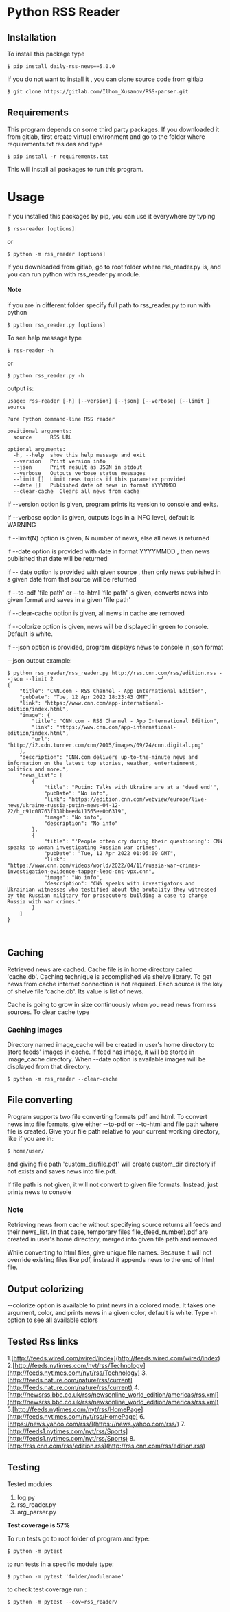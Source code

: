 # Python RSS Reader

## Installation
To install this package type 

```shell
$ pip install daily-rss-news==5.0.0
```

If you do not want to install it , you can clone source code from gitlab

```shell
$ git clone https://gitlab.com/Ilhom_Xusanov/RSS-parser.git
```

## Requirements
This program depends on some third party packages.
If you downloaded it from gitlab, first create virtual environment 
and go to the folder where requirements.txt resides and type
 
```shell
$ pip install -r requirements.txt
```
This will install all packages to run this program.

# Usage
If you installed this packages by pip, you can use it everywhere
by typing
```shell
$ rss-reader [options]
```
or

```shell
$ python -m rss_reader [options]
```


If you downloaded from gitlab, go to root folder where rss_reader.py is,
and you can run python with rss_reader.py module.
#### Note
if you are in different folder specify full path to rss_reader.py to run with python

```shell
$ python rss_reader.py [options]
```

To see help message type
```shell
$ rss-reader -h
```
or
```shell
$ python rss_reader.py -h 
```
output is:
```shell
usage: rss-reader [-h] [--version] [--json] [--verbose] [--limit ] source

Pure Python command-line RSS reader

positional arguments:
  source      RSS URL

optional arguments:
  -h, --help  show this help message and exit
  --version   Print version info
  --json      Print result as JSON in stdout
  --verbose   Outputs verbose status messages
  --limit []  Limit news topics if this parameter provided
  --date []   Published date of news in format YYYYMMDD
  --clear-cache  Clears all news from cache

```
If --version option is given, program prints its version to console and exits.

If --verbose option is given, outputs logs in a INFO level, default is WARNING

if --limit(N) option is given, N number of news, else all news is returned

if --date option is provided with date in format YYYYMMDD , then news published that date will be returned

if -- date option is provided with given source , then only news published in a given date from that source will be returned

if --to-pdf 'file path' or --to-html 'file path' is given, 
converts news into given format and saves in a given 'file path' 

if --clear-cache option is given, all news in cache are removed

if --colorize option is given, news will be displayed in green to console. Default is white.

if --json option is provided, program displays news to console in json format

--json output example:
```shell
$ python rss_reader/rss_reader.py http://rss.cnn.com/rss/edition.rss --json --limit 2                                  ─╯
{
    "title": "CNN.com - RSS Channel - App International Edition",
    "pubDate": "Tue, 12 Apr 2022 18:23:43 GMT",
    "link": "https://www.cnn.com/app-international-edition/index.html",
    "image": {
        "title": "CNN.com - RSS Channel - App International Edition",
        "link": "https://www.cnn.com/app-international-edition/index.html",
        "url": "http://i2.cdn.turner.com/cnn/2015/images/09/24/cnn.digital.png"
    },
    "description": "CNN.com delivers up-to-the-minute news and information on the latest top stories, weather, entertainment, politics and more.",
    "news_list": [
        {
            "title": "Putin: Talks with Ukraine are at a 'dead end'",
            "pubDate": "No info",
            "link": "https://edition.cnn.com/webview/europe/live-news/ukraine-russia-putin-news-04-12-22/h_c91c00763f131bbeed411565ee0b6319",
            "image": "No info",
            "description": "No info"
        },
        {
            "title": "'People often cry during their questioning': CNN speaks to woman investigating Russian war crimes",
            "pubDate": "Tue, 12 Apr 2022 01:05:09 GMT",
            "link": "https://www.cnn.com/videos/world/2022/04/11/russia-war-crimes-investigation-evidence-tapper-lead-dnt-vpx.cnn",
            "image": "No info",
            "description": "CNN speaks with investigators and Ukrainian witnesses who testified about the brutality they witnessed by the Russian military for prosecutors building a case to charge Russia with war crimes."
        }
    ]
}

 
```
## Caching
Retrieved news are cached. Cache file is in home directory called 'cache.db'.
Caching technique is accomplished via shelve library. To get news from cache internet connection is not required.
Each source is the key of shelve file 'cache.db'. Its value is list of news.

Cache is going to grow in size continuously when you read news from rss sources.
To clear cache type 

### Caching images
Directory named image_cache will be created in user's home directory to store feeds' images
in cache. If feed has image, it will be stored in image_cache directory. When --date option is
available images will be displayed from that directory.  

```shell
$ python -m rss_reader --clear-cache
```

## File converting
Program supports two file converting formats pdf and html. To convert news into file formats,
give either --to-pdf or --to-html and file path where file is created. Give your file path 
relative to your current working directory, like if you are in:

```shell
$ home/user/
```

and giving file path 'custom_dir/file.pdf' will create custom_dir directory if not exists and
saves news into file.pdf.

If file path is not given, it will not convert to given file formats. Instead, just prints news to console 

### Note
Retrieving news from cache without specifying source returns all feeds and their news_list.
In that case, temporary files file_{feed_number}.pdf are created in user's home directory, 
merged into given file path and removed.

While converting to html files, give unique file names. Because it will not override existing files
like pdf, instead it appends news to the end of html file.

## Output colorizing
--colorize option is available to print news in a colored mode. It takes one argument, color, 
and prints news in a given color, default is white. Type -h option to see all available colors


## Tested Rss links
1.[http://feeds.wired.com/wired/index](http://feeds.wired.com/wired/index)
2.[http://feeds.nytimes.com/nyt/rss/Technology](http://feeds.nytimes.com/nyt/rss/Technology)
3.[http://feeds.nature.com/nature/rss/current](http://feeds.nature.com/nature/rss/current)
4.[http://newsrss.bbc.co.uk/rss/newsonline_world_edition/americas/rss.xml](http://newsrss.bbc.co.uk/rss/newsonline_world_edition/americas/rss.xml)
5.[http://feeds.nytimes.com/nyt/rss/HomePage](http://feeds.nytimes.com/nyt/rss/HomePage)
6.[https://news.yahoo.com/rss/](https://news.yahoo.com/rss/)
7.[http://feeds1.nytimes.com/nyt/rss/Sports](http://feeds1.nytimes.com/nyt/rss/Sports)
8.[http://rss.cnn.com/rss/edition.rss](http://rss.cnn.com/rss/edition.rss)

## Testing
Tested modules
   1. log.py
   2. rss_reader.py
   3. arg_parser.py

**Test coverage is 57%**

To run tests go to root folder of program and type:
```shell
$ python -m pytest 
```
to run tests in a specific module type:
```shell
$ python -m pytest 'folder/modulename'
```

to check test coverage run :
```shell
$ python -m pytest --cov=rss_reader/ 
```


